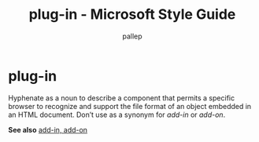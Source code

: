 ﻿---
title: plug-in - Microsoft Style Guide
author: pallep
ms.author: pallep
ms.date: 1/19/2018
ms.topic: article
ms.prod: non-product-specific
---

# plug-in

Hyphenate
as a noun to describe a component that permits a specific
browser to recognize and support the file format of an object
embedded in an HTML document. Don’t use as a synonym for *add-in* or *add-on*. 

**See also** [add-in, add-on](/style-guide/a-z-word-list-term-collections/a/add-in-add-on)

